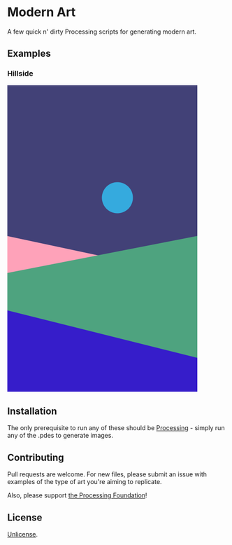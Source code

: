 # Modern Art

A few quick n' dirty Processing scripts for generating modern art.

## Examples

### Hillside

![Hillside](samples/hillside.png)

## Installation

The only prerequisite to run any of these should be [Processing](https://processing.org/) - simply run any of the .pdes to generate images.

## Contributing
Pull requests are welcome. For new files, please submit an issue with examples of the type of art you're aiming to replicate.

Also, please support [the Processing Foundation](https://processingfoundation.org/)!

## License
[Unlicense](https://unlicense.org/).
